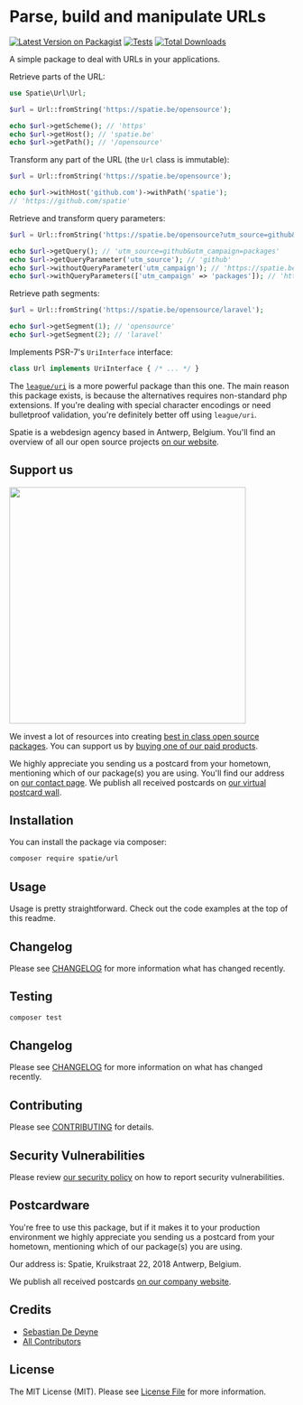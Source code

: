 # Parse, build and manipulate URLs

[![Latest Version on Packagist](https://img.shields.io/packagist/v/spatie/url.svg?style=flat-square)](https://packagist.org/packages/spatie/url)
[![Tests](https://github.com/spatie/url/actions/workflows/run-tests.yml/badge.svg)](https://github.com/spatie/url/actions/workflows/run-tests.yml)
[![Total Downloads](https://img.shields.io/packagist/dt/spatie/url.svg?style=flat-square)](https://packagist.org/packages/spatie/url)

A simple package to deal with URLs in your applications.

Retrieve parts of the URL:

```php
use Spatie\Url\Url;

$url = Url::fromString('https://spatie.be/opensource');

echo $url->getScheme(); // 'https'
echo $url->getHost(); // 'spatie.be'
echo $url->getPath(); // '/opensource'
```

Transform any part of the URL (the `Url` class is immutable):

```php
$url = Url::fromString('https://spatie.be/opensource');

echo $url->withHost('github.com')->withPath('spatie');
// 'https://github.com/spatie'
```

Retrieve and transform query parameters:

```php
$url = Url::fromString('https://spatie.be/opensource?utm_source=github&utm_campaign=packages');

echo $url->getQuery(); // 'utm_source=github&utm_campaign=packages'
echo $url->getQueryParameter('utm_source'); // 'github'
echo $url->withoutQueryParameter('utm_campaign'); // 'https://spatie.be/opensource?utm_source=github'
echo $url->withQueryParameters(['utm_campaign' => 'packages']); // 'https://spatie.be/opensource?utm_source=github&utm_campaign=packages'
```

Retrieve path segments:

```php
$url = Url::fromString('https://spatie.be/opensource/laravel');

echo $url->getSegment(1); // 'opensource'
echo $url->getSegment(2); // 'laravel'
```

Implements PSR-7's `UriInterface` interface:

```php
class Url implements UriInterface { /* ... */ }
```

The [`league/uri`](https://github.com/thephpleague/uri) is a more powerful package than this one. The main reason this package exists, is because the alternatives requires non-standard php extensions. If you're dealing with special character encodings or need bulletproof validation, you're definitely better off using `league/uri`.

Spatie is a webdesign agency based in Antwerp, Belgium. You'll find an overview of all our open source projects [on our website](https://spatie.be/opensource).

## Support us

[<img src="https://github-ads.s3.eu-central-1.amazonaws.com/url.jpg?t=1" width="419px" />](https://spatie.be/github-ad-click/url)

We invest a lot of resources into creating [best in class open source packages](https://spatie.be/open-source). You can support us by [buying one of our paid products](https://spatie.be/open-source/support-us).

We highly appreciate you sending us a postcard from your hometown, mentioning which of our package(s) you are using. You'll find our address on [our contact page](https://spatie.be/about-us). We publish all received postcards on [our virtual postcard wall](https://spatie.be/open-source/postcards).

## Installation

You can install the package via composer:

```bash
composer require spatie/url
```

## Usage

Usage is pretty straightforward. Check out the code examples at the top of this readme.

## Changelog

Please see [CHANGELOG](CHANGELOG.md) for more information what has changed recently.

## Testing

```bash
composer test
```

## Changelog

Please see [CHANGELOG](CHANGELOG.md) for more information on what has changed recently.

## Contributing

Please see [CONTRIBUTING](.github/CONTRIBUTING.md) for details.

## Security Vulnerabilities

Please review [our security policy](../../security/policy) on how to report security vulnerabilities.

## Postcardware

You're free to use this package, but if it makes it to your production environment we highly appreciate you sending us a postcard from your hometown, mentioning which of our package(s) you are using.

Our address is: Spatie, Kruikstraat 22, 2018 Antwerp, Belgium.

We publish all received postcards [on our company website](https://spatie.be/en/opensource/postcards).

## Credits

- [Sebastian De Deyne](https://github.com/sebastiandedeyne)
- [All Contributors](../../contributors)

## License

The MIT License (MIT). Please see [License File](LICENSE.md) for more information.
